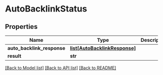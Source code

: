# AutoBacklinkStatus

## Properties
Name | Type | Description | Notes
------------ | ------------- | ------------- | -------------
**auto_backlink_response** | [**list[AutoBacklinkResponse]**](AutoBacklinkResponse.md) |  | [optional] 
**result** | **str** |  | [optional] 

[[Back to Model list]](../README.md#documentation-for-models) [[Back to API list]](../README.md#documentation-for-api-endpoints) [[Back to README]](../README.md)

